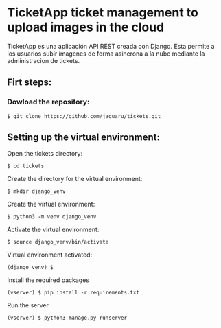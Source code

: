 # TicketApp ticket management to upload images in the cloud

TicketApp es una aplicación API REST creada con Django. Esta permite a los usuarios subir imagenes de forma asincrona a la nube mediante la administracion de tickets.

## Firt steps:

### Dowload the repository:

    $ git clone https://github.com/jaguaru/tickets.git

## Setting up the virtual environment:

Open the tickets directory:

    $ cd tickets

Create the directory for the virtual environment:

    $ mkdir django_venv

Create the virtual environment:

    $ python3 -m venv django_venv

Activate the virtual environment:

    $ source django_venv/bin/activate

Virtual environment activated:

    (django_venv) $

Install the required packages

    (vserver) $ pip install -r requirements.txt

Run the server

    (vserver) $ python3 manage.py runserver







